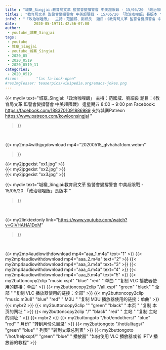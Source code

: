 ```yaml
---
title : "城寨_Singjai:教育局文革 監警會變撐警會 中美超限戰 - 15/05/20 「政治咖哩飯」長版本 "
title2 : "教育局文革 監警會變撐警會 中美超限戰 - 15/05/20 「政治咖哩飯」長版本 "
info2 : "「政治咖哩飯」  主持：范國威、劉細良  題目：《教育局文革 監警會變撐警會 中美超限戰》  逢星期五 8:00 ~ 9:00 pm  Facebook: https://facebook.com/1883701091886989  支持城寨Patreon https://www.patreon.com/kowloonsingjai "
date:        2020-05-19T11:42:56-07:00
author:
 - youtube_城寨_Singjai
tags:
 - youtube
 - 城寨_Singjai
 - youtube_城寨_Singjai
 - 2020_05
 - 2020_0519
 - 2020_0519_11
categories:
 - 2020_0519
#icon:        "fas fa-lock-open"
#resImgTeaser: teaserpics/wikipedia.org/emacs-jokes.png
---
```


{{< mydiv text="城寨_Singjai:「政治咖哩飯」  主持：范國威、劉細良  題目：《教育局文革 監警會變撐警會 中美超限戰》  逢星期五 8:00 ~ 9:00 pm  Facebook: https://facebook.com/1883701091886989  支持城寨Patreon https://www.patreon.com/kowloonsingjai "
>}}
<br>


{{< my2mp4withjpgdownload mp4="20200515_glvhaha1dom.webm"
>}}

{{< my2jpgexist "xx1.jpg" >}}<br>
{{< my2jpgexist "xx2.jpg" >}}<br>
{{< my2jpgexist "xx3.jpg" >}}<br>



{{< mydiv text="城寨_Singjai:教育局文革 監警會變撐警會 中美超限戰 - 15/05/20 「政治咖哩飯」長版本 "
>}}
<br>

{{< my2linktextonly link="https://www.youtube.com/watch?v=GlVHAHA1DoM"
>}}


<br>

{{< my2mp4audiowithdownload mp4="aaa_1.m4a"    text="1" >}}
{{< my2mp4audiowithdownload mp4="aaa_2.m4a"    text="2" >}}
{{< my2mp4audiowithdownload mp4="aaa_3.m4a"    text="3" >}}
{{< my2mp4audiowithdownload mp4="aaa_4.m4a"    text="4" >}}
{{< my2mp4audiowithdownload mp4="aaa_5.m4a"    text="5" >}}
{{< my2buttoncopy2clip "music.xspf"        "blue"   "red"    " 单曲 "  "复制 VLC 播放器使用的链接：单曲" >}} {{< my2buttoncopy2clip "/all.xspf"         "green"  "black"  " 全部 "  "复制 VLC 播放器使用的链接：全部" >}} {{< my2buttoncopy2clip "music.m3u8"        "blue"   "red"    " M3U  "    "复制 M3U 播放器使用的链接：单曲" >}} {{< mybr2 >}} {{< my2buttoncopy2clip ""                  "green"  "black"  " 本页 "    "复制 本页的网址 " >}} {{< my2buttoncopy2clip "/"                 "black"  "red"    " 主站 "    "复制 主站的网址 " >}} {{< mybr2 >}} {{< my2buttongoto      "/hot/endothers/"   "blue"   "red"    " 月份"   "转到月份总目录" >}} {{< my2buttongoto      "/hot/alltags/"     "green"  "blue"   " 列表"   "转到文章总列表" >}} {{< my2buttongoto      "/hot/helpxspf/"    "green"  "blue"   " 播放器" "如何使用 VLC 播放器或者 IPTV 播放器的教程" >}} 
